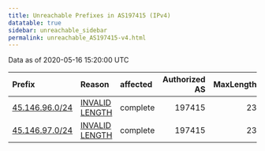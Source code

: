 ```yaml
---
title: Unreachable Prefixes in AS197415 (IPv4)
datatable: true
sidebar: unreachable_sidebar
permalink: unreachable_AS197415-v4.html
---
```


Data as of 2020-05-16 15:20:00 UTC


<div class="datatable-begin"></div>

| Prefix                                                 | Reason                                                                                                    | affected   |   Authorized AS |   MaxLength | Anchor                                         |   unreachable /24s |
|:-------------------------------------------------------|:----------------------------------------------------------------------------------------------------------|:-----------|----------------:|------------:|:-----------------------------------------------|-------------------:|
| [45.146.96.0/24](https://stat.ripe.net/45.146.96.0/24) | [INVALID LENGTH](https://rpki-validator.ripe.net/announcement-preview?asn=AS197415&prefix=45.146.96.0/24) | complete   |          197415 |          23 | [RIPE](unreachable_RIPE_NCC_RPKI_Root-v4.html) |                  1 |
| [45.146.97.0/24](https://stat.ripe.net/45.146.97.0/24) | [INVALID LENGTH](https://rpki-validator.ripe.net/announcement-preview?asn=AS197415&prefix=45.146.97.0/24) | complete   |          197415 |          23 | [RIPE](unreachable_RIPE_NCC_RPKI_Root-v4.html) |                  1 |

<div class="datatable-end"></div>